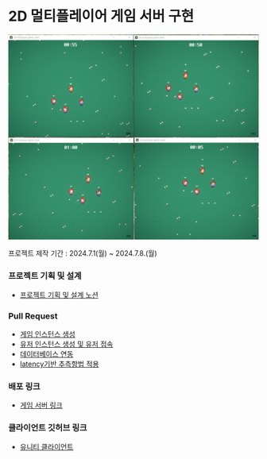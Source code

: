 # 2D 멀티플레이어 게임 서버 구현

![](https://github.com/eliotjang/2d-multiplayer-game-server/blob/main/assets/images/mainImage.png)

프로젝트 제작 기간 : 2024.7.1(월) ~ 2024.7.8.(월)

### 프로젝트 기획 및 설계

- [프로젝트 기획 및 설계 노션](https://eliotjang.notion.site/6a8390c23d8846c4bd67b69eab9d7c75?pvs=4)

### Pull Request

- [게임 인스턴스 생성](https://github.com/eliotjang/2d-multiplayer-game-server/pull/3)
- [유저 인스턴스 생성 및 유저 접속](https://github.com/eliotjang/2d-multiplayer-game-server/pull/4)
- [데이터베이스 연동](https://github.com/eliotjang/2d-multiplayer-game-server/pull/6)
- [latency기반 추측항법 적용](https://github.com/eliotjang/2d-multiplayer-game-server/pull/8)

### 배포 링크

- [게임 서버 링크](http://eliotjang.shop:3000)

### 클라이언트 깃허브 링크

- [유니티 클라이언트](https://github.com/eliotjang/2d-multiplayer-game-client)
